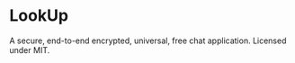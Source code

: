 LookUp
======

A secure, end-to-end encrypted, universal, free chat application. Licensed under MIT.